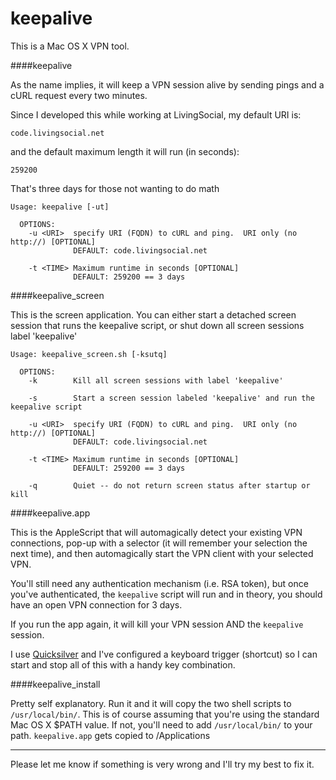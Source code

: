 keepalive
=========

This is a Mac OS X VPN tool.

####keepalive

As the name implies, it will keep a VPN session alive by sending pings and a cURL request every two minutes.

Since I developed this while working at LivingSocial, my default URI is:

`code.livingsocial.net`

and the default maximum length it will run (in seconds):

`259200`

That's three days for those not wanting to do math

    Usage: keepalive [-ut]

      OPTIONS:
        -u <URI>  specify URI (FQDN) to cURL and ping.  URI only (no http://) [OPTIONAL]
                  DEFAULT: code.livingsocial.net

        -t <TIME> Maximum runtime in seconds [OPTIONAL]
                  DEFAULT: 259200 == 3 days
                  
####keepalive_screen

This is the screen application.  You can either start a detached screen session that runs the keepalive script, or shut down all screen sessions label 'keepalive'

    Usage: keepalive_screen.sh [-ksutq]

      OPTIONS:
        -k        Kill all screen sessions with label 'keepalive'

        -s        Start a screen session labeled 'keepalive' and run the keepalive script

        -u <URI>  specify URI (FQDN) to cURL and ping.  URI only (no http://) [OPTIONAL]
                  DEFAULT: code.livingsocial.net

        -t <TIME> Maximum runtime in seconds [OPTIONAL]
                  DEFAULT: 259200 == 3 days

        -q        Quiet -- do not return screen status after startup or kill

####keepalive.app

This is the AppleScript that will automagically detect your existing VPN connections, pop-up with a selector (it will remember your selection the next time), and then automagically start the VPN client with your selected VPN.

You'll still need any authentication mechanism (i.e. RSA token), but once you've authenticated, the `keepalive` script will run and in theory, you should have an open VPN connection for 3 days.

If you run the app again, it will kill your VPN session AND the `keepalive` session.

I use [Quicksilver](http://qsapp.com/) and I've configured a keyboard trigger (shortcut) so I can start and stop all of this with a handy key combination.

####keepalive_install

Pretty self explanatory.  Run it and it will copy the two shell scripts to `/usr/local/bin/`.  This is of course assuming that you're using the standard Mac OS X $PATH value.  If not, you'll need to add `/usr/local/bin/` to your path.  `keepalive.app` gets copied to /Applications

<hr>
Please let me know if something is very wrong and I'll try my best to fix it.